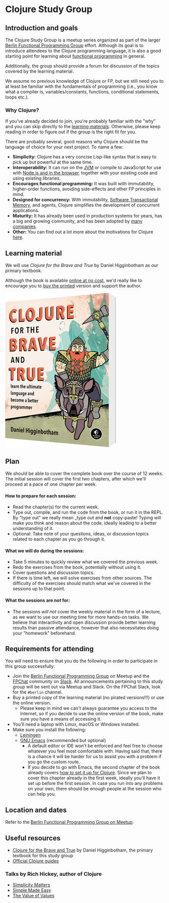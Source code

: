 # Clojure Study Group

## Introduction and goals

The Clojure Study Group is a meetup series organized as part of the larger [Berlin Functional Programming Group](https://www.meetup.com/de-DE/Berlin-Functional-Programming-Group/) effort. Although its goal is to introduce attendees to the Clojure programming language, it is also a good starting point for learning about [functional programming](https://en.wikipedia.org/wiki/Functional_programming) in general. 

Additionally, the group should provide a forum for discussion of the topics covered by the learning material.

We assume no previous knowledge of Clojure or FP, but we still need you to at least be familiar with the fundamentals of programming (i.e., you know what a compiler is, variables/constants, functions, conditional statements, loops etc.).

### Why Clojure? 

If you've already decided to join, you're probably familiar with the "why" and you can skip directly to the [learning materials](#learning_material). Otherwise, please keep reading in order to figure out if the group is the right fit for you. 

There are probably several, good reasons why Clojure should be the language of choice for your next project. To name a few:
* __Simplicity:__ Clojure has a very concise Lisp-like syntax that is easy to pick up but powerful at the same time.
* __Interoperability:__ It can run on the [JVM](https://en.wikipedia.org/wiki/Java_virtual_machine) or compile to JavaScript for use with [Node.js and in the browser](https://clojurescript.org/), together with your existing code and using existing libraries.
* __Encourages functional programming:__ It was built with immutability, higher-order functions, avoiding side-effects and other FP principles in mind.
* __Designed for concurrency:__ With immutability, [Software Transactional Memory](https://en.wikipedia.org/wiki/Software_transactional_memory), and agents, Clojure simplifies the development of concurrent applications.
* __Maturity:__ It has already been used in production systems for years, has a big and growing community, and has been adopted by [many companies](https://clojure.org/community/companies).
* __Other:__ You can find out a lot more about the motivations for Clojure [here](https://clojure.org/about/rationale).

## Learning material<a name="learning_material"></a>

We will use _Clojure for the Brave and True_ by Daniel Higginbotham as our primary textbook.

Although the book is available [online at no cost](https://www.braveclojure.com/clojure-for-the-brave-and-true/), we'd really like to encourage you to [buy the printed](https://www.amazon.de/Clojure-Brave-True-Ultimate-Programmer/dp/1593275919/ref=sr_1_1?ie=UTF8&qid=1504465315&sr=8-1&keywords=clojure+for+the+brave+and+true) version and support the author. 

![Clojure for the Brave and True](img/clojure-for-the-brave-and-true.png) 

## Plan

We should be able to cover the complete book over the course of 12 weeks. The initial session will cover the first two chapters, after which we'll proceed at a pace of one chapter per week.

#### How to prepare for each session:
* Read the chapter(s) for the current week.
* Type out, compile, and run the code from the book, or run it in the REPL. By "type out" we really mean _type out and __not__ copy-paste! Typing will make you think and reason about the code, ideally leading to a better understanding of it.
* Optional: Take note of your questions, ideas, or discussion topics related to each chapter as you go through it.

#### What we will do during the sessions: 
* Take 5 minutes to quickly review what we covered the previous week. 
* Redo the exercises from the book, potentially without using it.
* Cover questions and discussion topics.
* If there is time left, we will solve exercises from other sources. The difficulty of the exercises should match what we've covered in the sessions up to that point.

#### What the sessions are *not* for:
* The sessions _will not_ cover the weekly material in the form of a lecture, as we want to use our meeting time for more hands-on tasks. We believe that interactivity and open discussion provide better learning results than passive attendance, however that also necessitates doing your "homework" beforehand.

## Requirements for attending

You will need to ensure that you do the following in order to participate in this group successfully:
* Join the [Berlin Functional Programming Group](https://www.meetup.com/de-DE/Berlin-Functional-Programming-Group/) on Meetup and the [FPChat](https://fpchat-invite.herokuapp.com/) community on [Slack](https://slack.com/downloads/). All announcements pertaining to this study group will be sent out via Meetup and Slack. On the FPChat Slack, look for the `#berlin` channel.
* Buy a printed copy of the learning material (no pirated versions!!!) or use the online version.
    * Please keep in mind we can't always guarantee you access to the Internet, so if you decide to use the online version of the book, make sure you have a means of accessing it.
* You'll need a laptop with Linux, macOS or Windows installed.
* Make sure you install the following:
    * [Leiningen](https://leiningen.org/)
    * [GNU Emacs](https://www.gnu.org/software/emacs/) (recommended but optional)
        * A default editor or IDE won't be enforced and feel free to choose whatever you feel most comfortable with. Having said that, there is a chance it will be harder for us to assist you with a problem if you go the custom route.
        * If you decide to go with Emacs, the second chapter of the book already covers [how to set it up for Clojure](https://www.braveclojure.com/basic-emacs/). Since we plan to cover this chapter already in the first week, ideally you'll have it set up before the first session. In case you run into any problems on your own, there should be enough people at the session who can help you. 

## Location and dates

Refer to the [Berlin Functional Programming Group on Meetup](https://www.meetup.com/de-DE/Berlin-Functional-Programming-Group/).

## Useful resources

* [Clojure for the Brave and True](https://www.braveclojure.com/) by Daniel Higginbotham, the primary textbook for this study group
* [Official Clojure guides](https://clojure.org/guides/getting_started)

### Talks by Rich Hickey, author of Clojure

* [Simplicity Matters](https://www.youtube.com/watch?v=rI8tNMsozo0)
* [Simple Made Easy](https://www.infoq.com/presentations/Simple-Made-Easy)
* [The Value of Values](https://www.youtube.com/watch?v=-6BsiVyC1kM)
